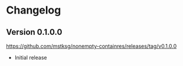 Changelog
=========

Version 0.1.0.0
---------------

<https://github.com/mstksg/nonempty-containres/releases/tag/v0.1.0.0>

*   Initial release
